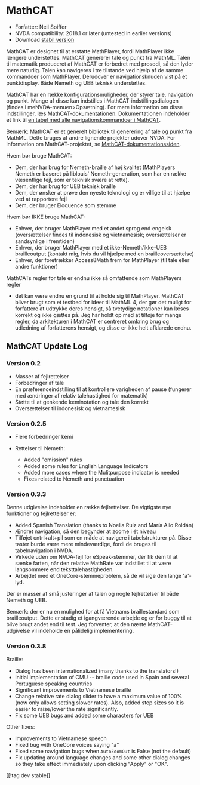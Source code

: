 # MathCAT #

* Forfatter: Neil Soiffer
* NVDA compatibility: 2018.1 or later (untested in earlier versions)
* Download [stabil version][1]

MathCAT er designet til at erstatte MathPlayer, fordi MathPlayer ikke
længere understøttes. MathCAT genererer tale og punkt fra MathML. Talen til
matematik produceret af MathCAT er forbedret med prosodi, så den lyder mere
naturlig. Talen kan navigeres i tre tilstande ved hjælp af de samme
kommandoer som MathPlayer. Derudover er navigationsknuden vist på et
punktdisplay. Både Nemeth og UEB teknisk understøttes.

MathCAT har en række konfigurationsmuligheder, der styrer tale, navigation
og punkt. Mange af disse kan indstilles i MathCAT-indstillingsdialogen
(findes i meNVDA-menuen>Opsætning). For mere information om disse
indstillinger, læs
[MathCAT-dokumentationen](https://nsoiffer.github.io/MathCAT/users.html).
Dokumentationen indeholder et link til [en tabel med alle
navigationskommandoer i
MathCAT](https://nsoiffer.github.io/MathCAT/nav-commands.html).

Bemærk: MathCAT er et generelt bibliotek til generering af tale og punkt fra
MathML. Dette bruges af andre lignende projekter udover NVDA. For
information om MathCAT-projektet, se
[MathCAT-dokumentationssiden](https://nsoiffer.github.io/MathCAT).


Hvem bør bruge MathCAT:

* Dem, der har brug for Nemeth-braille af høj kvalitet (MathPlayers Nemeth
  er baseret på liblouis' Nemeth-generation, som har en række væsentlige
  fejl, som er teknisk svære at rette).
* Dem, der har brug for UEB teknisk braille
* Dem, der ønsker at prøve den nyeste teknologi og er villige til at hjælpe
  ved at rapportere fejl
* Dem, der bruger Eloquence som stemme

Hvem bør IKKE bruge MathCAT:

* Enhver, der bruger MathPlayer med et andet sprog end engelsk
  (oversættelser findes til indonesisk og vietnamesisk; oversættelser er
  sandsynlige i fremtiden)
* Enhver, der bruger MathPlayer med et ikke-Nemeth/ikke-UEB brailleoutput
  (kontakt mig, hvis du vil hjælpe med en brailleoversættelse)
* Enhver, der foretrækker Access8Math frem for MathPlayer (til tale eller
  andre funktioner)

MathCATs regler for tale er endnu ikke så omfattende som MathPlayers regler
- det kan være endnu en grund til at holde sig til MathPlayer. MathCAT
bliver brugt som et testbed for ideer til MathML 4, der gør det muligt for
forfattere at udtrykke deres hensigt, så tvetydige notationer kan læses
korrekt og ikke gættes på. Jeg har holdt op med at tilføje for mange regler,
da arkitekturen i MathCAT er centreret omkring brug og udledning af
forfatterens hensigt, og disse er ikke helt afklarede endnu.

## MathCAT Update Log

### Version 0.2
* Masser af fejlrettelser
* Forbedringer af tale
* En præferenceindstilling til at kontrollere varigheden af pause (fungerer
  med ændringer af relativ talehastighed for matematik)
* Støtte til at genkende keminotation og tale den korrekt
* Oversættelser til indonesisk og vietnamesisk


### Version 0.2.5
* Flere forbedringer kemi
* Rettelser til Nemeth:

	* Added "omission" rules
	* Added some rules for English Language Indicators
	* Added more cases where the Mulitpurpose indicator is needed
	* Fixes related to Nemeth and punctuation


### Version 0.3.3
Denne udgivelse indeholder en række fejlrettelser. De vigtigste nye
funktioner og fejlrettelser er:

* Added Spanish Translation (thanks to Noelia Ruiz and María Allo Roldán)
* Ændret navigation, så den begynder at zoome i ét niveau
* Tilføjet cntrl+alt+pil som en måde at navigere i tabelstrukturer på. Disse
  taster burde være mere mindeværdige, fordi de bruges til tabelnavigation i
  NVDA.
* Virkede uden om NVDA-fejl for eSpeak-stemmer, der fik dem til at sænke
  farten, når den relative MathRate var indstillet til at være langsommere
  end teksttalehastigheden.
* Arbejdet med et OneCore-stemmeproblem, så de vil sige den lange 'a'-lyd.

Der er masser af små justeringer af talen og nogle fejlrettelser til både
Nemeth og UEB.

Bemærk: der er nu en mulighed for at få Vietnams braillestandard som
brailleoutput. Dette er stadig et igangværende arbejde og er for buggy til
at blive brugt andet end til test. Jeg forventer, at den næste
MathCAT-udgivelse vil indeholde en pålidelig implementering.

### Version 0.3.8
Braille:

* Dialog has been internationalized (many thanks to the translators!)
* Initial implementation of CMU -- braille code used in Spain and several
  Portuguese speaking countries
* Significant improvements to Vietnamese braille
* Change relative rate dialog slider to have a maximum value of 100% (now
  only allows setting slower rates). Also, added step sizes so it is easier
  to raise/lower the rate significantly.
* Fix some UEB bugs and added some characters for UEB

Other fixes:

* Improvements to Vietnamese speech
* Fixed bug with OneCore voices saying "a"
* Fixed some navigation bugs when `AutoZoomOut` is False (not the default)
* Fix updating around language changes and some other dialog changes so they
  take effect immediately upon clicking "Apply" or "OK".

[[!tag dev stable]]

[1]: https://www.nvaccess.org/addonStore/legacy?file=mathcat
